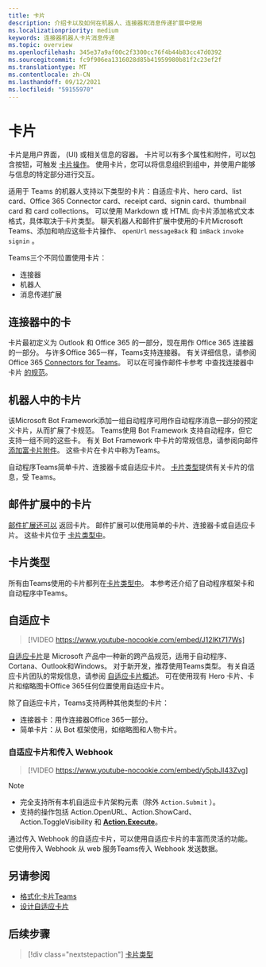 ```yaml
---
title: 卡片
description: 介绍卡以及如何在机器人、连接器和消息传递扩展中使用
ms.localizationpriority: medium
keywords: 连接器机器人卡片消息传递
ms.topic: overview
ms.openlocfilehash: 345e37a9af00c2f3300cc76f4b44b83cc47d0392
ms.sourcegitcommit: fc9f906ea1316028d85b41959980b81f2c23ef2f
ms.translationtype: MT
ms.contentlocale: zh-CN
ms.lasthandoff: 09/12/2021
ms.locfileid: "59155970"
---
```

# <a name="cards"></a>卡片

卡片是用户界面， (UI) 或相关信息的容器。 卡片可以有多个属性和附件，可以包含按钮，可触发 [卡片操作](~/task-modules-and-cards/cards/cards-actions.md)。 使用卡片，您可以将信息组织到组中，并使用户能够与信息的特定部分进行交互。

适用于 Teams 的机器人支持以下类型的卡片：自适应卡片、hero card、list card、Office 365 Connector card、receipt card、signin card、thumbnail card 和 card collections。 可以使用 Markdown 或 HTML 向卡片添加格式文本格式，具体取决于卡片类型。 聊天机器人和邮件扩展中使用的卡片Microsoft Teams、添加和响应这些卡片操作、 `openUrl` `messageBack` 和 `imBack` `invoke` `signin` 。

Teams三个不同位置使用卡片：

* 连接器
* 机器人
* 消息传递扩展

## <a name="cards-in-connectors"></a>连接器中的卡

卡片最初定义为 Outlook 和 Office 365 的一部分，现在用作 Office 365 连接器的一部分。 与许多Office 365一样，Teams支持连接器。 有关详细信息，请参阅 Office 365 [Connectors for Teams](~/webhooks-and-connectors/what-are-webhooks-and-connectors.md)。 可以在可操作邮件卡参考 中查找连接器中卡片 [的规范](/outlook/actionable-messages/card-reference)。

## <a name="cards-in-bots"></a>机器人中的卡片

该Microsoft Bot Framework添加一组自动程序可用作自动程序消息一部分的预定义卡片，从而扩展了卡规范。 Teams使用 Bot Framework 支持自动程序，但它支持一组不同的这些卡。 有关 Bot Framework 中卡片的常规信息，请参阅向邮件 [添加富卡片附件](/bot-framework/nodejs/bot-builder-nodejs-send-rich-cards)。 这些卡片在卡片中称为Teams。

自动程序Teams简单卡片、连接器卡或自适应卡片。 [卡片类型](~/task-modules-and-cards/cards/cards-reference.md)提供有关卡片的信息，受 Teams。

## <a name="cards-in-messaging-extensions"></a>邮件扩展中的卡片

[邮件扩展还可以](~/messaging-extensions/what-are-messaging-extensions.md) 返回卡片。 邮件扩展可以使用简单的卡片、连接器卡或自适应卡片。 这些卡片位于 [卡片类型中](~/task-modules-and-cards/cards/cards-reference.md)。

## <a name="types-of-cards"></a>卡片类型

所有由Teams使用的卡片都列在[卡片类型中](~/task-modules-and-cards/cards/cards-reference.md)。 本参考还介绍了自动程序框架卡和自动程序中Teams。

## <a name="adaptive-cards"></a>自适应卡

> [!VIDEO https://www.youtube-nocookie.com/embed/J12lKt717Ws]

[自适应卡片](~/task-modules-and-cards/cards/cards-reference.md#adaptive-card)是 Microsoft 产品中一种新的跨产品规范，适用于自动程序、Cortana、Outlook和Windows。 对于新开发，推荐使用Teams类型。 有关自适应卡片团队的常规信息，请参阅 [自适应卡片概述](/adaptive-cards)。 可在使用现有 Hero 卡片、卡片和缩略图卡Office 365任何位置使用自适应卡片。

除了自适应卡片，Teams支持两种其他类型的卡片：

* 连接器卡：用作连接器Office 365一部分。
* 简单卡片：从 Bot 框架使用，如缩略图和人物卡片。

### <a name="adaptive-cards-and-incoming-webhooks"></a>自适应卡片和传入 Webhook

> [!VIDEO https://www.youtube-nocookie.com/embed/y5pbJI43Zvg]

> [!NOTE]
> * 完全支持所有本机自适应卡片架构元素（除外 `Action.Submit` ）。
> * 支持的操作包括 Action.OpenURL、Action.ShowCard、Action.ToggleVisibility 和 [**Action.Execute**](/adaptive-cards/authoring-cards/universal-action-model#actionexecute)。 [](https://adaptivecards.io/explorer/Action.OpenUrl.html) [](https://adaptivecards.io/explorer/Action.ShowCard.html) [](https://adaptivecards.io/explorer/Action.ToggleVisibility.html)

通过传入 Webhook 的自适应卡片，可以使用自适应卡片的丰富而灵活的功能。 它使用传入 Webhook 从 web 服务Teams传入 Webhook 发送数据。

## <a name="see-also"></a>另请参阅

* [格式化卡片Teams](~/task-modules-and-cards/cards/cards-format.md)
* [设计自适应卡片](~/task-modules-and-cards/cards/design-effective-cards.md)

## <a name="next-step"></a>后续步骤

> [!div class="nextstepaction"]
> [卡片类型](~/task-modules-and-cards/cards/cards-reference.md)